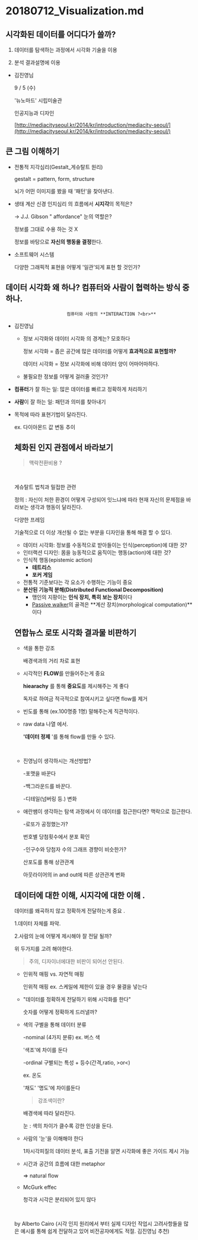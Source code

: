 # 20180712_Visualization.md

## 시각화된 데이터를 어디다가 쓸까? <Br>

1. 데이터를 탐색하는 과정에서 시각화 기술을 이용<Br>

2. 분석 결과설명에 이용<Br>

- 김진영님 <Br>

  9 / 5 (수)

  '뉴노마드' 시립미술관 

  인공지능과 디자인

  [http://mediacityseoul.kr/2014/kr/introduction/mediacity-seoul/](http://mediacityseoul.kr/2014/kr/introduction/mediacity-seoul/)

## 큰 그림 이해하기<Br>

- 전통적 지각심리(Gestalt_게슈탈트 원리)<Br>

  gestalt = pattern, form, structure<Br>

  뇌가 어떤 이미지를 봤을 때 '패턴'을 찾아낸다.<br>

- 생태 계산 신경 인지심리 의 흐름에서 **시지각**의 목적은? <Br>

   → J.J. Gibson " affordance"  눈의 역할은?<Br>

  정보를 그대로 수용 하는 것 X<br>

  정보를 바탕으로 **자신의 행동을 결정**한다. <br>

- 소프트웨어 시스템<br>

  다양한 그래픽적 표현을 어떻게 '일관'되게 표현 할 것인가?  

## 데이터 시각화 왜 하나? 컴퓨터와 사람이 협력하는 방식 중 하나.<br>

                           컴퓨터와 사람의 **INTERACTION ?<br>**

- 김진영님

  - 정보 시각화와 데이터 시각화 의 경계는? 모호하다

    정보 시각화 = 좁은 공간에 많은 데이터를 어떻게 **효과적으로 표현할까?**<br>

    데이터 시각화 = 정보 시각화에 비해 데이터 양이 어마어마하다. <br>

  - 불필요한 정보를 어떻게 걸러줄 것인가? <br>

- **컴퓨터**가 잘 하는 일: 많은 데이터를 빠르고 정확하게 처리하기<br>
- **사람**이 잘 하는 일: 패턴과 의미를 찾아내기<br>
- 목적에 따라 표현기법이 달라진다.<br>

  ex. 다이아몬드 값 변동 추이 <br>

  ## 체화된 인지 관점에서 바라보기 <br>

  > 맥락전환비용 ?

  <br>

  게슈탈트 법칙과 밀접한 관련<br>

  정의 : 자신이 처한 환경이 어떻게 구성되어 잇느냐에 따라 현재 자신의 문제점을 바라보는 생각과 행동이 달라진다. <br>

  다양한 프레임 <br>

  기술적으로 더 이상 개선될 수 없는 부분을 디자인을 통해 해결 할 수 있다. <br>

  - 데이터 시각화: 정보를 수동적으로 받아들이는 인식(perception)에 대한 것?<br>
  - 인터랙션 디자인: 몸을 능동적으로 움직이는 행동(action)에 대한 것?<br>
  - 인식적 행동(epistemic action)<br>
    - **테트리스**<br>
    - **포커 게임**<br>
  - 전통적 기준보다는 각 요소가 수행하는 기능이 중요<br>
  - **분산된 기능적 분해(Distributed Functional Decomposition)**<br>
    - 맹인의 지팡이는 **인식 장치, 특히 보는 장치**이다<br>
    - [Passive walker](http://www.youtube.com/watch?v=N64KOQkbyiI)의 골격은 **계산 장치(morphological computation)**이다<br>

  ## 연합뉴스 로또 시각화 결과물 비판하기 <br>

  - 색을 통한 강조 <br>

    배경색과의 거리 차로 표현 <br>

  - 시각적인 **FLOW**를 만들어주는게 중요<br>

    **hiearachy** 를 통해 **중요도**를 제시해주는 게 좋다 <br>

    독자로 하여금 적극적으로 참여시키고 싶다면 flow를 제거<br>

  - 빈도를 통해 (ex.100명중 1명) 말해주는게 직관적이다.<br>
  - raw data 나열 에서.<br>

    **'데이터 정제** '를 통해 flow를 만들 수 있다. <br>

  <br>

  - 진영님이 생각하시는 개선방법? <br>

    -포맷을 바꾼다 

    -백그라운드를 바꾼다.

    -디테일(넘버링 등.) 변화

  - 애란쌤이 생각하는 탐색 과정에서 이 데이터를 접근한다면? 맥락으로 접근한다.<br>

    -로또가 공정했는가? <br>

    번호별 당첨횟수에서 분포 확인 <br>

    -인구수와 당첨자 수의 그래프 경향이 비슷한가? <br>

    산포도를 통해 상관관계 <br>

    아웃라이어의 in and out에 따른 상관관계 변화<br>

  ## 데이터에 대한 이해, 시지각에 대한 이해 . <br>

  데이터를 왜곡하지 않고 정확하게 전달하는게 중요 . <br>

  1.데이터 자체를 파악. <br>

  2.사람의 눈에 어떻게 제시해야 잘 전달 될까?<br>

  위 두가지를 고려 해야한다. <br>

  >주의, 디자이너에대한 비판이 되어선 안된다. <br>

  - 인위적 매핑 vs. 자연적 매핑<br>

    인위적 매핑 ex. 스케일에 제한이 있을 경우 물결을 넣는다<br>

  - "데이터를 정확하게 전달하기 위해 시각화를 한다"<br>

    숫자를 어떻게 정확하게 드러낼까?<br>

  - 색의 구별을 통해 데이터 분류<br>

    -nominal (4가지 분류) ex. 버스 색 <br>

    '색조'에 차이를 둔다  <br>

    -ordinal 구별되는 특성 + 등수(간격,ratio, >or<)

     ex. 온도<br>

    '채도' '명도'에 차이를둔다 <br>

    >강조색이란? <br>

    배경색에 따라 달라진다. <br>

    눈 : 색의 차이가 클수록 강한 인상을 둔다. <br>

  - 사람의 '눈'을 이해해야 한다<br>

    1차시각피질의 데이터 분석, 표출 기전을 알면 시각화에 좋은 가이드 제시 가능 <br>

  - 시간과 공간의 흐름에 대한 metaphor<br>

    ⇒ natural flow <br>

  - McGurk effec<br>

    청각과 시각은 분리되어 있지 않다 <br>

    <br>

  <The functional art> by Alberto Cairo (시각 인지 원리에서 부터 실제 디자인 작업시 고려사항들을 많은 예시를 통해 쉽게 전달하고 있어 비전공자에게도 적절. 김진영님 추천)<br>